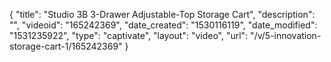 {
    "title": "Studio 3B 3-Drawer Adjustable-Top Storage Cart",
    "description": "",
    "videoid": "165242369",
    "date_created": "1530116119",
    "date_modified": "1531235922",
    "type": "captivate",
    "layout": "video",
    "url": "\/v\/5-innovation-storage-cart-1\/165242369"
}